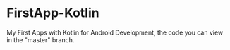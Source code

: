 # FirstApp-Kotlin
My First Apps with Kotlin for Android Development, the code you can view in the "master" branch.
